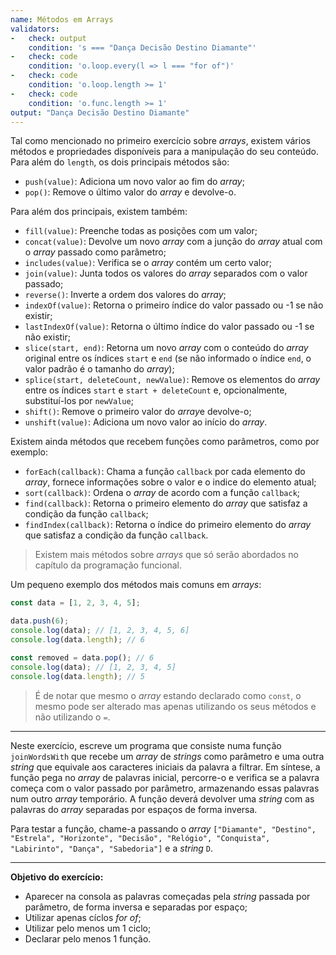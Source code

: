 ```yaml
---
name: Métodos em Arrays
validators:
-   check: output
    condition: 's === "Dança Decisão Destino Diamante"'
-   check: code
    condition: 'o.loop.every(l => l === "for of")'
-   check: code
    condition: 'o.loop.length >= 1'
-   check: code
    condition: 'o.func.length >= 1'
output: "Dança Decisão Destino Diamante"
---
```


Tal como mencionado no primeiro exercício sobre *arrays*, existem vários métodos e propriedades disponíveis para a manipulação do seu conteúdo. Para além do `length`, os dois principais métodos são:
- `push(value)`: Adiciona um novo valor ao fim do *array*;
- `pop()`: Remove o último valor do *array* e devolve-o.

Para além dos principais, existem também:
- `fill(value)`: Preenche todas as posições com um valor;
- `concat(value)`: Devolve um novo *array* com a junção do *array* atual com o *array* passado como parâmetro;
- `includes(value)`: Verifica se o *array* contém um certo valor;
- `join(value)`: Junta todos os valores do *array* separados com o valor passado;
- `reverse()`: Inverte a ordem dos valores do *array*;
- `indexOf(value)`: Retorna o primeiro índice do valor passado ou -1 se não existir;
- `lastIndexOf(value)`: Retorna o último índice do valor passado ou -1 se não existir;
- `slice(start, end)`: Retorna um novo *array* com o conteúdo do *array* original entre os índices `start` e `end` (se não informado o índice `end`, o valor padrão é o tamanho do *array*);
- `splice(start, deleteCount, newValue)`: Remove os elementos do *array* entre os índices `start` e `start + deleteCount` e, opcionalmente, substituí-los por `newValue`;
- `shift()`: Remove o primeiro valor do *array*e devolve-o;
- `unshift(value)`: Adiciona um novo valor ao início do *array*.

Existem ainda métodos que recebem funções como parâmetros, como por exemplo:
- `forEach(callback)`: Chama a função `callback` por cada elemento do *array*, fornece informações sobre o valor e o indice do elemento atual;
- `sort(callback)`: Ordena o *array* de acordo com a função `callback`;
- `find(callback)`: Retorna o primeiro elemento do *array* que satisfaz a condição da função `callback`;
- `findIndex(callback)`: Retorna o índice do primeiro elemento do *array* que satisfaz a condição da função `callback`.

> Existem mais métodos sobre *arrays* que só serão abordados no capítulo da programação funcional.

Um pequeno exemplo dos métodos mais comuns em *arrays*:

```js
const data = [1, 2, 3, 4, 5];

data.push(6);
console.log(data); // [1, 2, 3, 4, 5, 6]
console.log(data.length); // 6

const removed = data.pop(); // 6
console.log(data); // [1, 2, 3, 4, 5]
console.log(data.length); // 5
```

> É de notar que mesmo o *array* estando declarado como `const`, o mesmo pode ser alterado mas apenas utilizando os seus métodos e não utilizando o `=`.

***

Neste exercício, escreve um programa que consiste numa função `joinWordsWith` que recebe um *array* de *strings* como parâmetro e uma outra *string* que equivale aos caracteres iniciais da palavra a filtrar. Em síntese, a função pega no *array* de palavras inicial, percorre-o e verifica se a palavra começa com o valor passado por parâmetro, armazenando essas palavras num outro *array* temporário. A função deverá devolver uma *string* com as palavras do *array* separadas por espaços de forma inversa.

Para testar a função, chame-a passando o *array* `["Diamante", "Destino", "Estrela", "Horizonte", "Decisão", "Relógio", "Conquista", "Labirinto", "Dança", "Sabedoria"]` e a *string* `D`.

***

**Objetivo do exercício:**
- Aparecer na consola as palavras começadas pela *string* passada por parâmetro, de forma inversa e separadas por espaço;
- Utilizar apenas cíclos *for of*;
- Utilizar pelo menos um 1 ciclo;
- Declarar pelo menos 1 função.